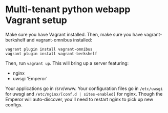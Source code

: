 # Multi-tenant python webapp Vagrant setup

Make sure you have Vagrant installed. Then, make sure you have
vagrant-berkshelf and vagrant-omnibus installed:

    vagrant plugin install vagrant-omnibus
    vagrant plugin install vagrant-berkshelf

Then, run `vagrant up`. This will bring up a server featuring:

  * nginx
  * uwsgi 'Emperor'

Your applications go in /srv/www. Your configuration files go in
`/etc/uwsgi` for uwsgi and `/etc/nginx/[conf.d | sites-enabled]` for
nginx. Though the Emperor will auto-discover, you'll need to restart
nginx to pick up new configs.
